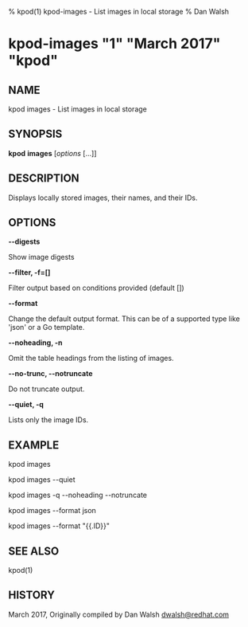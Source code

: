 % kpod(1) kpod-images - List images in local storage
% Dan Walsh
# kpod-images "1" "March 2017" "kpod"

## NAME
kpod images - List images in local storage

## SYNOPSIS
**kpod** **images** [*options* [...]]

## DESCRIPTION
Displays locally stored images, their names, and their IDs.

## OPTIONS

**--digests**

Show image digests

**--filter, -f=[]**

Filter output based on conditions provided (default [])

**--format**

Change the default output format.  This can be of a supported type like 'json'
or a Go template.

**--noheading, -n**

Omit the table headings from the listing of images.

**--no-trunc, --notruncate**

Do not truncate output.

**--quiet, -q**

Lists only the image IDs.


## EXAMPLE

kpod images

kpod images --quiet

kpod images -q --noheading --notruncate

kpod images --format json

kpod images --format "{{.ID}}"

## SEE ALSO
kpod(1)

## HISTORY
March 2017, Originally compiled by Dan Walsh <dwalsh@redhat.com>
